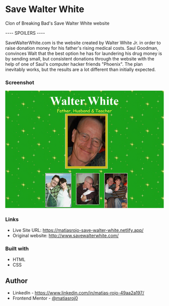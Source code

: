 # Save Walter White

Clon of Breaking Bad's Save Walter White website

---- SPOILERS ----

SaveWalterWhite.com is the website created by Walter White Jr. in order to raise donation money for his father's rising medical costs. Saul Goodman, convinces Walt that the best option he has for laundering his drug money is by sending small, but consistent donations through the website with the help of one of Saul's computer hacker friends "Phoenix". The plan inevitably works, but the results are a lot different than initially expected.

### Screenshot

![](./images/web-screenshot.png)

### Links

- Live Site URL: https://matiasrojo-save-walter-white.netlify.app/
- Original website: http://www.savewalterwhite.com/

### Built with

- HTML
- CSS

## Author

- LinkedIn - https://www.linkedin.com/in/matias-rojo-49aa2a197/
- Frontend Mentor - [@matiasroj0](https://www.frontendmentor.io/profile/matiasroj0)


